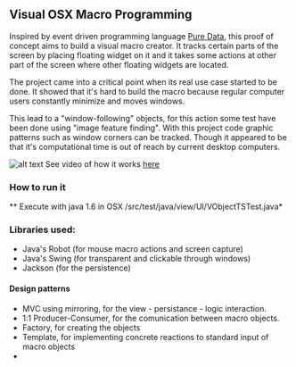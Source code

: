 ## Visual OSX Macro Programming

Inspired by event driven programming language [Pure Data](https://en.wikipedia.org/wiki/Pure_Data), this proof of concept aims to build a visual macro creator. It tracks certain parts of the screen by placing floating widget on it and it takes some actions at other part of the screen where other floating widgets are located.

The project came into a critical point when its real use case started to be done. It showed that it's hard to build the macro because regular computer users constantly minimize and moves windows.

This lead to a "window-following" objects, for this action some test have been done using "image feature finding". 
With this project code graphic patterns such as window corners can be tracked. Though it appeared to be that it's computational time is out of reach by current desktop computers.


![alt text](https://github.com/LauLLobet/Visual-OSX-Macro-Programming/raw/master/animation.gif "Logo Title Text 1")
See video of how it works [here](https://youtu.be/gX0Ift1YbQM)

### How to run it
** Execute with java 1.6 in OSX /src/test/java/view/UI/VObjectTSTest.java*

### Libraries used:
* Java's Robot (for mouse macro actions and screen capture)
* Java's Swing (for transparent and clickable through windows)
* Jackson (for the persistence)

#### Design patterns
* MVC using mirroring, for the view - persistance - logic interaction.
* 1:1 Producer-Consumer, for the comunication between macro objects.
* Factory, for creating the objects
* Template, for implementing concrete reactions to standard input of macro objects
* 
